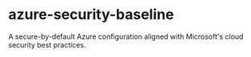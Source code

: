 # azure-security-baseline
A secure-by-default Azure configuration aligned with Microsoft's cloud security best practices.
